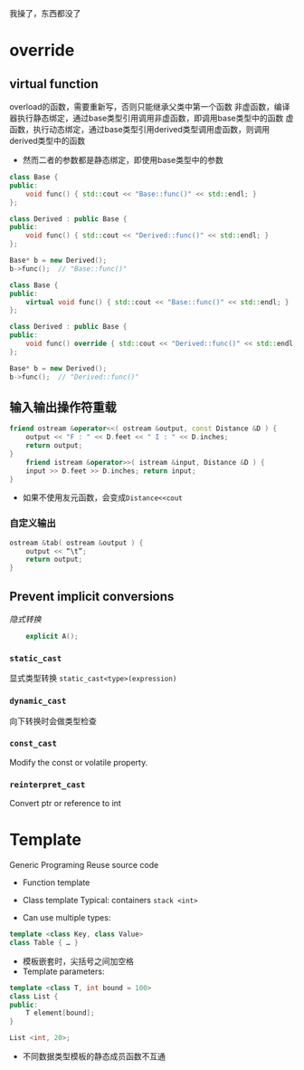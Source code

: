 我操了，东西都没了
# override
## virtual function
overload的函数，需要重新写，否则只能继承父类中第一个函数
非虚函数，编译器执行静态绑定，通过base类型引用调用非虚函数，即调用base类型中的函数
虚函数，执行动态绑定，通过base类型引用derived类型调用虚函数，则调用derived类型中的函数
- 然而二者的参数都是静态绑定，即使用base类型中的参数
```cpp
class Base {
public:
    void func() { std::cout << "Base::func()" << std::endl; }
};

class Derived : public Base {
public:
    void func() { std::cout << "Derived::func()" << std::endl; }
};

Base* b = new Derived();
b->func();  // "Base::func()"
```

```cpp
class Base {
public:
    virtual void func() { std::cout << "Base::func()" << std::endl; }
};

class Derived : public Base {
public:
    void func() override { std::cout << "Derived::func()" << std::endl; }
};

Base* b = new Derived();
b->func();  // "Derived::func()"
```

## 输入输出操作符重载
```cpp
friend ostream &operator<<( ostream &output, const Distance &D ) { 
	output << "F : " << D.feet << " I : " << D.inches;
	return output; 
} 
	friend istream &operator>>( istream &input, Distance &D ) { 
	input >> D.feet >> D.inches; return input; 
}
```
- 如果不使用友元函数，会变成`Distance<<cout`
### 自定义输出
```cpp
ostream &tab( ostream &output ) {
	output << “\t”;
	return output;
}
```
## Prevent implicit conversions
*隐式转换*
```cpp
	explicit A();
```
### `static_cast`
显式类型转换
`static_cast<type>(expression)`
### `dynamic_cast`
向下转换时会做类型检查
### `const_cast`
Modify the const or volatile property.
### `reinterpret_cast`
Convert ptr or reference to int
# Template
Generic Programing
Reuse source code
- Function template
	
- Class template
	Typical: containers `stack <int>`
- Can use multiple types: 
```cpp
template <class Key, class Value>
class Table { … }
```
- 模板嵌套时，尖括号之间加空格
- Template parameters:
```cpp
template <class T, int bound = 100>
class List {
public:
	T element[bound];
}

List <int, 20>;
```
- 不同数据类型模板的静态成员函数不互通